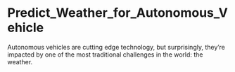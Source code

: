 # Predict_Weather_for_Autonomous_Vehicle
Autonomous vehicles are cutting edge technology, but surprisingly, they’re impacted by one of the most traditional challenges in the world: the weather.
